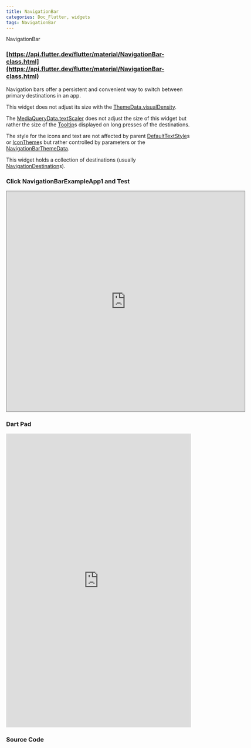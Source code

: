 ```yaml
---
title: NavigationBar
categories: Doc_Flutter, widgets
tags: NavigationBar
---
```

NavigationBar

### [https://api.flutter.dev/flutter/material/NavigationBar-class.html](https://api.flutter.dev/flutter/material/NavigationBar-class.html)


Navigation bars offer a persistent and convenient way to switch between primary destinations in an app.

This widget does not adjust its size with the [ThemeData.visualDensity](https://api.flutter.dev/flutter/material/ThemeData/visualDensity.html).

The [MediaQueryData.textScaler](https://api.flutter.dev/flutter/widgets/MediaQueryData/textScaler.html) does not adjust the size of this widget but rather the size of the [Tooltip](https://api.flutter.dev/flutter/material/Tooltip-class.html)s displayed on long presses of the destinations.

The style for the icons and text are not affected by parent [DefaultTextStyle](https://api.flutter.dev/flutter/widgets/DefaultTextStyle-class.html)s or [IconTheme](https://api.flutter.dev/flutter/widgets/IconTheme-class.html)s but rather controlled by parameters or the [NavigationBarThemeData](https://api.flutter.dev/flutter/material/NavigationBarThemeData-class.html).

This widget holds a collection of destinations (usually [NavigationDestination](https://api.flutter.dev/flutter/material/NavigationDestination-class.html)s).


### Click NavigationBarExampleApp1 and Test

<iframe src="https://kissthecoke.github.io/doc_flutter_samples//" style="width:650px;height:600px;border:1px solid gray"></iframe>

### Dart Pad

<iframe src="https://dartpad.dev/?id=3bb5095327839242b77495dce8cfc64b" style="width:100%;height:800px;border:none"></iframe>

### Source Code


<script src="https://gist.github.com/kissthecoke/3bb5095327839242b77495dce8cfc64b.js"></script>
